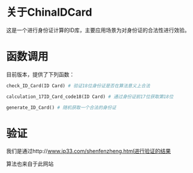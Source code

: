 # 关于ChinaIDCard

这是一个进行身份证计算的ID库，主要应用场景为对身份证的合法性进行效验。

# 函数调用

目前版本，提供了下列函数：

```python
check_ID_Card(ID Card) # 验证18位身份证是否在算法意义上合法

calculation_17ID_Card_code18(ID Card) # 通过身份证前17位获取第18位

generate_ID_Card() # 随机获取一个合法的身份证
```

# 验证

我们是通过http://www.ip33.com/shenfenzheng.html进行验证的结果

算法也来自于此网站